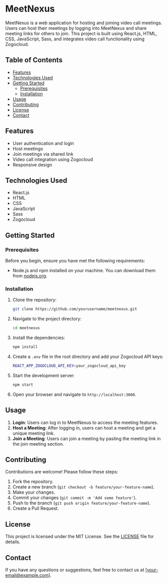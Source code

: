 # MeetNexus

MeetNexus is a web application for hosting and joining video call meetings. Users can host their meetings by logging into MeetNexus and share meeting links for others to join. This project is built using React.js, HTML, CSS, JavaScript, Sass, and integrates video call functionality using Zogocloud.

## Table of Contents

- [Features](#features)
- [Technologies Used](#technologies-used)
- [Getting Started](#getting-started)
  - [Prerequisites](#prerequisites)
  - [Installation](#installation)
- [Usage](#usage)
- [Contributing](#contributing)
- [License](#license)
- [Contact](#contact)

## Features

- User authentication and login
- Host meetings
- Join meetings via shared link
- Video call integration using Zogocloud
- Responsive design

## Technologies Used

- React.js
- HTML
- CSS
- JavaScript
- Sass
- Zogocloud

## Getting Started

### Prerequisites

Before you begin, ensure you have met the following requirements:

- Node.js and npm installed on your machine. You can download them from [nodejs.org](https://nodejs.org/).

### Installation

1. Clone the repository:

    ```sh
    git clone https://github.com/yourusername/meetnexus.git
    ```

2. Navigate to the project directory:

    ```sh
    cd meetnexus
    ```

3. Install the dependencies:

    ```sh
    npm install
    ```

4. Create a `.env` file in the root directory and add your Zogocloud API keys:

    ```sh
    REACT_APP_ZOGOCLOUD_API_KEY=your_zogocloud_api_key
    ```

5. Start the development server:

    ```sh
    npm start
    ```

6. Open your browser and navigate to `http://localhost:3000`.

## Usage

1. **Login**: Users can log in to MeetNexus to access the meeting features.
2. **Host a Meeting**: After logging in, users can host a meeting and get a unique meeting link.
3. **Join a Meeting**: Users can join a meeting by pasting the meeting link in the join meeting section.

## Contributing

Contributions are welcome! Please follow these steps:

1. Fork the repository.
2. Create a new branch (`git checkout -b feature/your-feature-name`).
3. Make your changes.
4. Commit your changes (`git commit -m 'Add some feature'`).
5. Push to the branch (`git push origin feature/your-feature-name`).
6. Create a Pull Request.

## License

This project is licensed under the MIT License. See the [LICENSE](LICENSE) file for details.

## Contact

If you have any questions or suggestions, feel free to contact us at [your-email@example.com].


